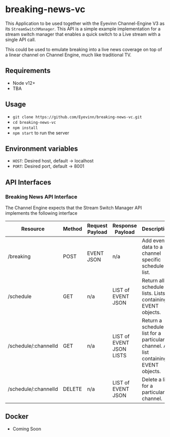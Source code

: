 # breaking-news-vc

This Application to be used together with the Eyevinn Channel-Engine V3 as its `StreamSwitchManager`. This API is a simple example implementation for a stream switch manager that enables
a quick switch to a Live stream with a single API call. 

This could be used to emulate breaking into a live news coverage on top of a linear channel on Channel Engine, much like traditional TV. 

## Requirements
- Node v12+
- TBA
## Usage
- `git clone https://github.com/Eyevinn/breaking-news-vc.git`
- `cd breaking-news-vc`
- `npm install`
- `npm start` to run the server

## Environment variables
- `HOST`: Desired host, default -> localhost
- `PORT`: Desired port, default -> 8001

## API Interfaces

### Breaking News API Interface

The Channel Engine expects that the Stream Switch Manager API implements the following interface

Resource | Method | Request Payload | Response Payload | Description
-------- | ------ | --------------- | ---------------- | -----------
/breaking | POST | EVENT JSON | n/a | Add event data to a channel specific schedule list.
/schedule | GET | n/a | LIST of EVENT JSON | Return all schedule lists. Lists containing EVENT objects.
/schedule/:channelId | GET | n/a | LIST of EVENT JSON LISTS | Return a schedule list for a particular channel. A list containing EVENT objects.
/schedule/:channelId | DELETE | n/a | LIST of EVENT JSON | Delete a list for a particular channel.

## Docker 
- Coming Soon
